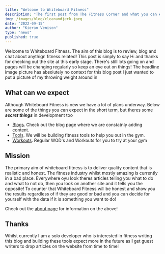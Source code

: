 ```yaml
---
title: "Welcome to Whiteboard Fitness"
description: "The first post from The Fitness Corner and what you can expect in the future"
img: /images/blog/cleanandjerk.jpeg
date: "2022-09-15"
author: "Kieran Venison"
type: "news"
published: true
---
```


Welcome to Whiteboard Fitness. The aim of this blog is to review, blog and chat about anythign fitness related! This post is simply to say Hi and thanks for checking out the site at this early stage. There's still lots going on and pages will be changing regularly so keep an eye out on things! The headline image picture has absolutely no context for this blog post I just wanted to put a picture of my throwing weight around in

## What can we expect

Although Whiteboard Fitness is new we have a lot of plans underway. Below are some of the things you can expect in the short term, but theres some **_secret things_** in development too

- [Blogs](/blog). Check out the blog page where we are constatnly adding content.
- [Tools](/tools). We will be building fitness tools to help you out in the gym.
- [Workouts](/workouts). Regular WOD's and Workouts for you to try at your gym

## Mission

The primary aim of whiteboard fitness is to deliver quality content that is realistic and honest. The fitness industry whilst mostly amazing is currently in a bad place. Everywhere oyu look theres articles telling you what to do and what to not do, then you look on another site and it tells you the opposite! To counter that Whiteboard Fitness will be honest and show you the results regardless of if they are good or bad and you can decide for yourself with the data if it is something you want to do!

Check out the [about page](/about) for information on the above!

## Thanks

Whilst currently I am a solo developer who is interested in fitness writing this blog and building these tools expect more in the future as I get guest writers to drop articles on the website from time to time!

